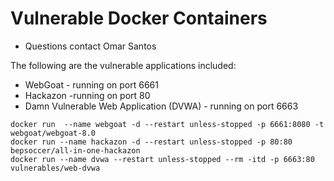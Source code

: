 # Vulnerable Docker Containers
- Questions contact Omar Santos

The following are the vulnerable applications included:
 - WebGoat - running on port 6661 
 - Hackazon -running on port 80
 - Damn Vulnerable Web Application (DVWA) - running on port 6663 

```
docker run  --name webgoat -d --restart unless-stopped -p 6661:8080 -t webgoat/webgoat-8.0
docker run --name hackazon -d --restart unless-stopped -p 80:80 bepsoccer/all-in-one-hackazon
docker run --name dvwa --restart unless-stopped --rm -itd -p 6663:80 vulnerables/web-dvwa
```
